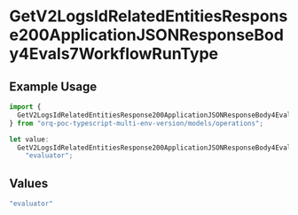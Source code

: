 # GetV2LogsIdRelatedEntitiesResponse200ApplicationJSONResponseBody4Evals7WorkflowRunType

## Example Usage

```typescript
import {
  GetV2LogsIdRelatedEntitiesResponse200ApplicationJSONResponseBody4Evals7WorkflowRunType,
} from "orq-poc-typescript-multi-env-version/models/operations";

let value:
  GetV2LogsIdRelatedEntitiesResponse200ApplicationJSONResponseBody4Evals7WorkflowRunType =
    "evaluator";
```

## Values

```typescript
"evaluator"
```
